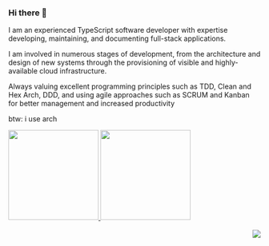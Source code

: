 ### Hi there 👋
I am an experienced TypeScript software developer with expertise developing, maintaining, and documenting full-stack applications.

I am involved in numerous stages of development, from the architecture and design of new systems through the provisioning of visible and highly-available cloud infrastructure.

Always valuing excellent programming principles such as TDD, Clean and Hex Arch, DDD, and using agile approaches such as SCRUM and Kanban for better management and increased productivity

btw: i use arch

<div>
  <a href="https://github.com/nfvelten">
  <img height="180em" src="https://github-readme-stats.vercel.app/api?username=nfvelten&show_icons=true&theme=dracula&include_all_commits=true&count_private=true"/>
  <img height="180em" src="https://github-readme-stats.vercel.app/api/top-langs/?username=nfvelten&layout=compact&langs_count=7&theme=dracula"/>
</div>
  
<div style="display: inline_block"><br>
  <img align="right" src="https://community.gamedev.tv/uploads/db2322/original/3X/a/6/a6b2be843042629e6713be29f0f6312f1a9fb311.gif">
</div>

